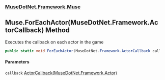 ### [MuseDotNet.Framework](./MuseDotNet-Framework.md 'MuseDotNet.Framework').[Muse](./Muse.md 'MuseDotNet.Framework.Muse')
## Muse.ForEachActor(MuseDotNet.Framework.ActorCallback) Method
Executes the callback on each actor in the game  
```csharp
public static void ForEachActor(MuseDotNet.Framework.ActorCallback callback);
```
#### Parameters
<a name='MuseDotNet-Framework-Muse-ForEachActor(MuseDotNet-Framework-ActorCallback)-callback'></a>
`callback` [ActorCallback(MuseDotNet.Framework.Actor)](./ActorCallback(Actor).md 'MuseDotNet.Framework.ActorCallback(MuseDotNet.Framework.Actor)')  
  
